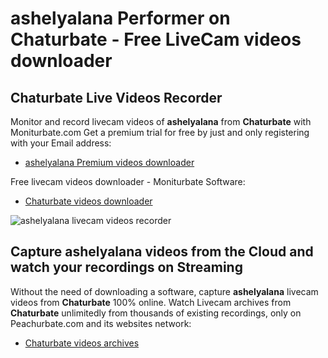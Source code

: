 # ashelyalana Performer on Chaturbate - Free LiveCam videos downloader

## Chaturbate Live Videos Recorder

Monitor and record livecam videos of **ashelyalana** from **Chaturbate** with Moniturbate.com
Get a premium trial for free by just and only registering with your Email address:
* [ashelyalana Premium videos downloader](https://moniturbate.com/request-demo-licence-key.html)

Free livecam videos downloader - Moniturbate Software:
* [Chaturbate videos downloader](https://moniturbate.com/moniturbate-download-software.html)

![ashelyalana livecam videos recorder](https://peachurnet.com/templates/moniturbate-software.png)


## Capture ashelyalana videos from the Cloud and watch your recordings on Streaming

Without the need of downloading a software, capture **ashelyalana** livecam videos from **Chaturbate** 100% online.
Watch Livecam archives from **Chaturbate** unlimitedly from thousands of existing recordings, only on Peachurbate.com and its websites network:
* [Chaturbate videos archives](https://peachurnet.com/)